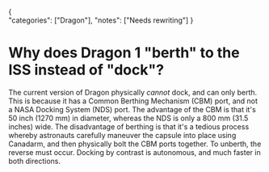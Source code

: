 {    
    "categories": ["Dragon"],
    "notes": ["Needs rewriting"]
}

# Why does Dragon 1 "berth" to the ISS instead of "dock"?

The current version of Dragon physically *cannot* dock, and can only berth. This is because it has a Common Berthing Mechanism (CBM) port, and not a NASA Docking System (NDS) port. The advantage of the CBM is that it's 50 inch (1270 mm) in diameter, whereas the NDS is only a 800 mm (31.5 inches) wide. The disadvantage of berthing is that it's a tedious process whereby astronauts carefully maneuver the capsule into place using Canadarm, and then physically bolt the CBM ports together. To unberth, the reverse must occur. Docking by contrast is autonomous, and much faster in both directions.
